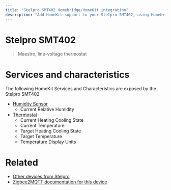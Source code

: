 ```yaml
---
title: "Stelpro SMT402 Homebridge/HomeKit integration"
description: "Add HomeKit support to your Stelpro SMT402, using Homebridge, Zigbee2MQTT and homebridge-z2m."
---
```

<!---
This file has been GENERATED using src/docgen/docgen.ts
DO NOT EDIT THIS FILE MANUALLY!
-->
# Stelpro SMT402
> Maestro, line-voltage thermostat


# Services and characteristics
The following HomeKit Services and Characteristics are exposed by
the Stelpro SMT402

* [Humidity Sensor](../../sensors.md)
  * Current Relative Humidity
* [Thermostat](../../climate.md)
  * Current Heating Cooling State
  * Current Temperature
  * Target Heating Cooling State
  * Target Temperature
  * Temperature Display Units


# Related
* [Other devices from Stelpro](../index.md#stelpro)
* [Zigbee2MQTT documentation for this device](https://www.zigbee2mqtt.io/devices/SMT402.html)